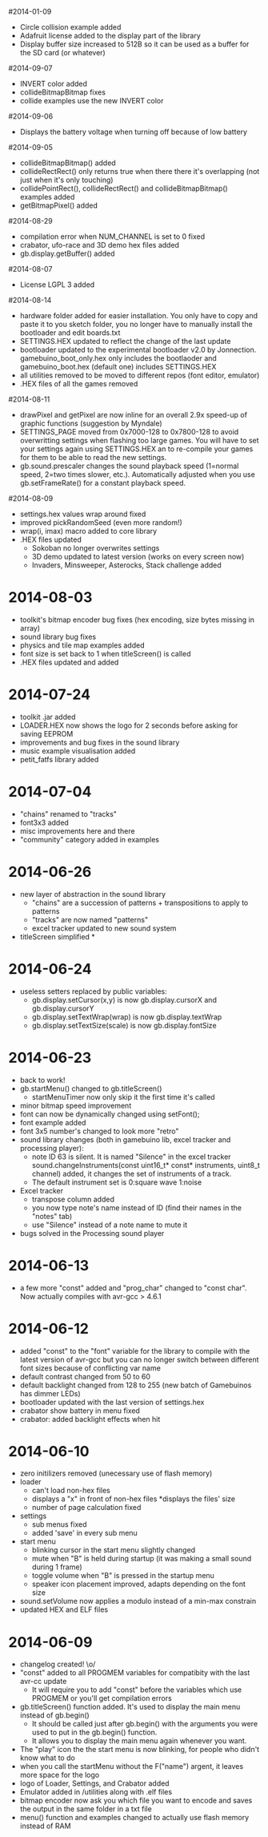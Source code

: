 #2014-01-09
* Circle collision example added
* Adafruit license added to the display part of the library
* Display buffer size increased to 512B so it can be used as a buffer for the SD card (or whatever)

#2014-09-07
* INVERT color added
* collideBitmapBitmap fixes
* collide examples use the new INVERT color

#2014-09-06
* Displays the battery voltage when turning off because of low battery

#2014-09-05
* collideBitmapBitmap() added
* collideRectRect() only returns true when there there it's overlapping (not just when it's only touching)
* collidePointRect(), collideRectRect() and collideBitmapBitmap() examples added
* getBitmapPixel() added

#2014-08-29
* compilation error when NUM_CHANNEL is set to 0 fixed
* crabator, ufo-race and 3D demo hex files added
* gb.display.getBuffer() added

#2014-08-07
* License LGPL 3 added

#2014-08-14
* hardware folder added for easier installation. You only have to copy and paste it to you sketch folder, you no longer have to manually install the bootloader and edit boards.txt
* SETTINGS.HEX updated to reflect the change of the last update
* bootloader updated to the experimental bootloader v2.0 by Jonnection. gamebuino_boot_only.hex only includes the bootlaoder and gamebuino_boot.hex (default one) includes SETTINGS.HEX
* all utilities removed to be moved to different repos (font editor, emulator)
* .HEX files of all the games removed

#2014-08-11
* drawPixel and getPixel are now inline for an overall 2.9x speed-up of graphic functions (suggestion by Myndale)
* SETTINGS_PAGE moved from 0x7000-128 to 0x7800-128 to avoid overwritting settings when flashing too large games. You will have to set your settings again using SETTINGS.HEX an to re-compile your games for them to be able to read the new settings.
* gb.sound.prescaler changes the sound playback speed (1=normal speed, 2=two times slower, etc.). Automatically adjusted when you use gb.setFrameRate() for a constant playback speed.

#2014-08-09
* settings.hex values wrap around fixed
* improved pickRandomSeed (even more random!)
* wrap(i, imax) macro added to core library
* .HEX files updated
  * Sokoban no longer overwrites settings
  * 3D demo updated to latest version (works on every screen now)
  * Invaders, Minsweeper, Asterocks, Stack challenge added

# 2014-08-03
* toolkit's bitmap encoder bug fixes (hex encoding, size bytes missing in array)
* sound library bug fixes
* physics and tile map examples added
* font size is set back to 1 when titleScreen() is called
* .HEX files updated and added

# 2014-07-24
* toolkit .jar added
* LOADER.HEX now shows the logo for 2 seconds before asking for saving EEPROM
* improvements and bug fixes in the sound library
* music example visualisation added
* petit_fatfs library added

# 2014-07-04
* "chains" renamed to "tracks"
* font3x3 added
* misc improvements here and there
* "community" category added in examples

# 2014-06-26
* new layer of abstraction in the sound library
  * "chains" are a succession of patterns + transpositions to apply to patterns
  * "tracks" are now named "patterns"
  * excel tracker updated to new sound system
* titleScreen simplified
  *
# 2014-06-24
* useless setters replaced by public variables:
  * gb.display.setCursor(x,y) is now gb.display.cursorX and gb.display.cursorY
  * gb.display.setTextWrap(wrap) is now gb.display.textWrap
  * gb.display.setTextSize(scale) is now gb.display.fontSize

# 2014-06-23
* back to work!
* gb.startMenu() changed to gb.titleScreen()
  * startMenuTimer now only skip it the first time it's called
* minor bitmap speed improvement
* font can now be dynamically changed using setFont();
* font example added
* font 3x5 number's changed to look more "retro"
* sound library changes (both in gamebuino lib, excel tracker and processing player):
  * note ID 63 is silent. It is named "Silence" in the excel tracker sound.changeInstruments(const uint16_t* const* instruments, uint8_t channel) added, it changes the set of instruments of a track.
  * The default instrument set is 0:square wave 1:noise
* Excel tracker
  * transpose column added
  * you now type note's name instead of ID (find their names in the "notes" tab)
  * use "Silence" instead of a note name to mute it
* bugs solved in the Processing sound player

# 2014-06-13
* a few more "const" added and "prog_char" changed to "const char". Now actually compiles with avr-gcc > 4.6.1

# 2014-06-12
* added "const" to the "font" variable for the library to compile with the latest version of avr-gcc but you can no longer switch between different font sizes because of conflicting var name
* default contrast changed from 50 to 60
* default backlight changed from 128 to 255 (new batch of Gamebuinos has dimmer LEDs)
* bootloader updated with the last version of settings.hex
* crabator show battery in menu fixed
* crabator: added backlight effects when hit

# 2014-06-10
* zero initilizers removed (unecessary use of flash memory)
* loader 
  * can't load non-hex files
  * displays a "x" in front of non-hex files
  *displays the files' size
  * number of page calculation fixed
* settings
  * sub menus fixed
  * added 'save' in every sub menu
* start menu
  * blinking cursor in the start menu slightly changed
  * mute when "B" is held during startup (it was making a small sound during 1 frame)
  * toggle volume when "B" is pressed in the startup menu
  * speaker icon placement improved, adapts depending on the font size
* sound.setVolume now applies a modulo instead of a min-max constrain
* updated HEX and ELF files

# 2014-06-09
* changelog created! \o/
* "const" added to all PROGMEM variables for compatibity with the last avr-cc update
  * It will require you to add "const" before the variables which use PROGMEM or you'll get compilation errors
* gb.titleScreen() function added. It's used to display the main menu instead of gb.begin()
  * It should be called just after gb.begin() with the arguments you were used to put in the gb.begin() function.
  * It allows you to display the main menu again whenever you want.
* The "play" icon the the start menu is now blinking, for people who didn't know what to do
* when you call the startMenu without the F("name") argent, it leaves more space for the logo
* logo of Loader, Settings, and Crabator added
* Emulator added in /utilities along with .elf files
* bitmap encoder now ask you which file you want to encode and saves the output in the same folder in a txt file
* menu() function and examples changed to actually use flash memory instead of RAM